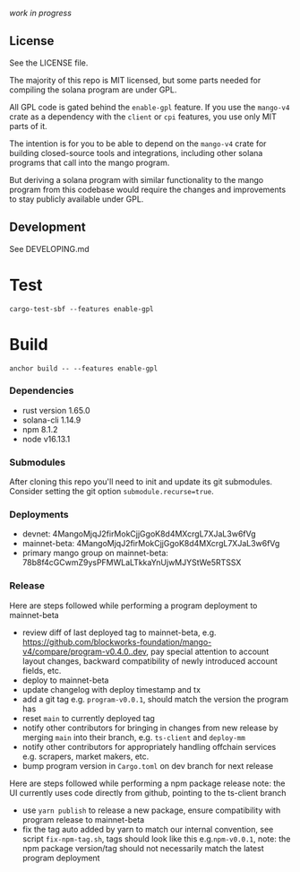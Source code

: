 _work in progress_

## License

See the LICENSE file.

The majority of this repo is MIT licensed, but some parts needed for compiling
the solana program are under GPL.

All GPL code is gated behind the `enable-gpl` feature. If you use the `mango-v4`
crate as a dependency with the `client` or `cpi` features, you use only MIT
parts of it.

The intention is for you to be able to depend on the `mango-v4` crate for
building closed-source tools and integrations, including other solana programs
that call into the mango program.

But deriving a solana program with similar functionality to the mango program
from this codebase would require the changes and improvements to stay publicly
available under GPL.

## Development

See DEVELOPING.md

# Test
`cargo-test-sbf --features enable-gpl`

# Build
`anchor build -- --features enable-gpl`

### Dependencies

- rust version 1.65.0
- solana-cli 1.14.9
- npm 8.1.2
- node v16.13.1

### Submodules

After cloning this repo you'll need to init and update its git submodules.
Consider setting the git option `submodule.recurse=true`.

### Deployments

- devnet: 4MangoMjqJ2firMokCjjGgoK8d4MXcrgL7XJaL3w6fVg
- mainnet-beta: 4MangoMjqJ2firMokCjjGgoK8d4MXcrgL7XJaL3w6fVg
- primary mango group on mainnet-beta: 78b8f4cGCwmZ9ysPFMWLaLTkkaYnUjwMJYStWe5RTSSX

### Release

Here are steps followed while performing a program deployment to mainnet-beta

- review diff of last deployed tag to mainnet-beta, e.g. https://github.com/blockworks-foundation/mango-v4/compare/program-v0.4.0..dev, pay special attention to account layout changes, backward compatibility of newly introduced account fields, etc.
- deploy to mainnet-beta
- update changelog with deploy timestamp and tx
- add a git tag e.g. `program-v0.0.1`, should match the version the program has
- reset `main` to currently deployed tag
- notify other contributors for bringing in changes from new release by merging `main` into their branch, e.g. `ts-client` and `deploy-mm`
- notify other contributors for appropriately handling offchain services e.g. scrapers, market makers, etc.
- bump program version in `Cargo.toml` on dev branch for next release

Here are steps followed while performing a npm package release
note: the UI currently uses code directly from github, pointing to the ts-client branch

- use `yarn publish` to release a new package, ensure compatibility with program release to mainnet-beta
- fix the tag auto added by yarn to match our internal convention, see script `fix-npm-tag.sh`, tags should look like this e.g.`npm-v0.0.1`, note: the npm package version/tag should not necessarily match the latest program deployment